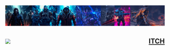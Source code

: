 <style>
  h1, h2 {
    margin-bottom: 0; /* Убираем нижний отступ у h1 */
  }
</style>

<h1 align="center">
  <img src="https://raw.githubusercontent.com/GodOfSparta/GodOfSparta/main/RealFutureProjects_Banner_2.jpg">
</h1>
<h2 align="center">
  <div style="display: flex; justify-content: space-between; align-items: center;">
    <img src="https://media.giphy.com/media/v1.Y2lkPTc5MGI3NjExZWZ2ZHh4MWp3Z3hqdDVybXEzb2plOGw3eDB3ZjVndnlubHZyd2NucCZlcD12MV9pbnRlcm5hbF9naWZfYnlfaWQmY3Q9Zw/gh0RRgkTXedvF0pDc0/giphy.gif" width="100"/>
    <a href="https://xcomer1989.itch.io/">ITCH</a>
  </div>
</h2>

